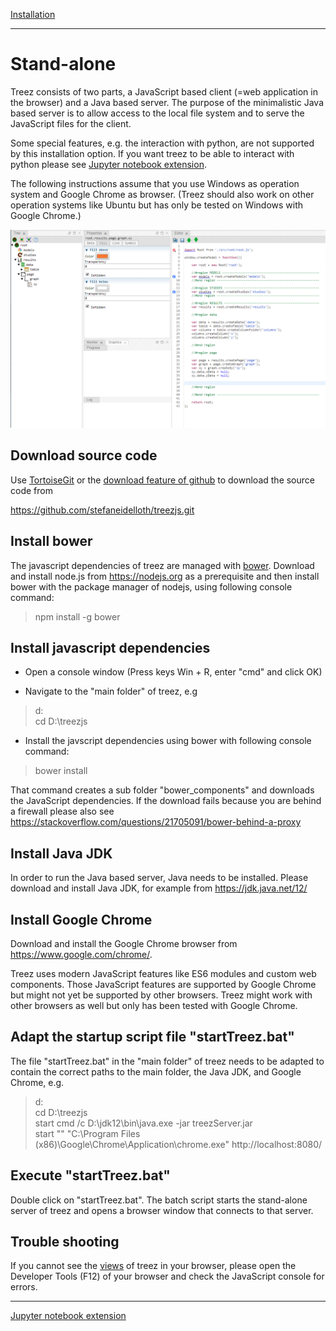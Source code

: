 [Installation](./installation.md)

----

# Stand-alone 

Treez consists of two parts, a JavaScript based client (=web application in the browser) and a Java based server. The purpose of the minimalistic Java based server is to allow access to the local file system and to serve the JavaScript files for the client. 

Some special features, e.g. the interaction with python, are not supported by this installation option.
If you want treez to be able to interact with python please see [Jupyter notebook extension](./jupyterInstallation.md).

The following instructions assume that you use Windows as operation system and Google Chrome as browser. 
(Treez should also work on other operation systems like Ubuntu but has only be tested on Windows with Google Chrome.) 

![Screenshot](https://raw.githubusercontent.com/stefaneidelloth/treezjs/master/doc/images/treezjs.png)

## Download source code

Use [TortoiseGit](https://tortoisegit.org/) or the [download feature of github](https://github.com/stefaneidelloth/treezjs/archive/master.zip) to download the source code from

https://github.com/stefaneidelloth/treezjs.git

## Install bower
The javascript dependencies of treez are managed with [bower](https://bower.io/). Download and install node.js
from https://nodejs.org as a prerequisite and then install bower with the package manager
of nodejs, using following console command:

>npm install -g bower

## Install javascript dependencies

* Open a console window (Press keys Win + R, enter "cmd" and click OK) 

* Navigate to the "main folder" of treez, e.g

>d:<br>
>cd D:\treezjs

* Install the javscript dependencies using bower with following console command:

>bower install

That command creates a sub folder "bower_components" and downloads the JavaScript dependencies.
If the download fails because you are behind a firewall please also see 
https://stackoverflow.com/questions/21705091/bower-behind-a-proxy

## Install Java JDK 

In order to run the Java based server, Java needs to be installed. Please download and
install Java JDK, for example from https://jdk.java.net/12/

## Install Google Chrome 

Download and install the Google Chrome browser from https://www.google.com/chrome/. 

Treez uses modern JavaScript features like ES6 modules and custom web components. Those
JavaScript features are supported by Google Chrome but might not yet be supported
by other browsers. Treez might work with other browsers as well but only has been tested with
Google Chrome.

## Adapt the startup script file "startTreez.bat"

The file "startTreez.bat" in the "main folder" of treez needs to be adapted to contain
the correct paths to the main folder, the Java JDK, and Google Chrome, e.g. 

>d:<br>
>cd D:\treezjs<br>
>start cmd /c D:\jdk12\bin\java.exe -jar treezServer.jar<br>
>start "" "C:\Program Files (x86)\Google\Chrome\Application\chrome.exe" http://localhost:8080/

## Execute "startTreez.bat" 

Double click on "startTreez.bat". The batch script starts the stand-alone server of treez and 
opens a browser window that connects to that server. 

## Trouble shooting

If you cannot see the [views](doc/views.md) of treez in your browser, please open the 
Developer Tools (F12) of your browser and check the JavaScript console for errors. 

----
[Jupyter notebook extension](./jupyterInstallation.md)
